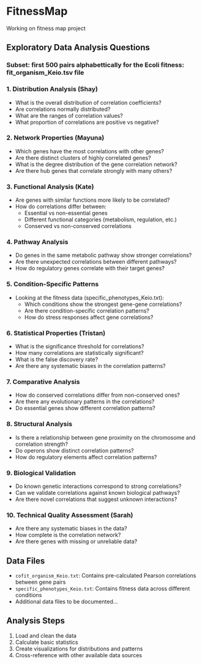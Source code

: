 # FitnessMap
Working on fitness map project
## Exploratory Data Analysis Questions

### Subset: first 500 pairs alphabettically for the Ecoli fitness: fit_organism_Keio.tsv file 

### 1. Distribution Analysis (Shay)
- What is the overall distribution of correlation coefficients? 
- Are correlations normally distributed?
- What are the ranges of correlation values?
- What proportion of correlations are positive vs negative?

### 2. Network Properties (Mayuna)
- Which genes have the most correlations with other genes?
- Are there distinct clusters of highly correlated genes?
- What is the degree distribution of the gene correlation network?
- Are there hub genes that correlate strongly with many others?

### 3. Functional Analysis (Kate)
- Are genes with similar functions more likely to be correlated?
- How do correlations differ between:
  * Essential vs non-essential genes
  * Different functional categories (metabolism, regulation, etc.)
  * Conserved vs non-conserved correlations

### 4. Pathway Analysis
- Do genes in the same metabolic pathway show stronger correlations?
- Are there unexpected correlations between different pathways?
- How do regulatory genes correlate with their target genes?

### 5. Condition-Specific Patterns
- Looking at the fitness data (specific_phenotypes_Keio.txt):
  * Which conditions show the strongest gene-gene correlations?
  * Are there condition-specific correlation patterns?
  * How do stress responses affect gene correlations?

### 6. Statistical Properties (Tristan)
- What is the significance threshold for correlations?
- How many correlations are statistically significant?
- What is the false discovery rate?
- Are there any systematic biases in the correlation patterns?

### 7. Comparative Analysis
- How do conserved correlations differ from non-conserved ones?
- Are there any evolutionary patterns in the correlations?
- Do essential genes show different correlation patterns?

### 8. Structural Analysis
- Is there a relationship between gene proximity on the chromosome and correlation strength?
- Do operons show distinct correlation patterns?
- How do regulatory elements affect correlation patterns?

### 9. Biological Validation
- Do known genetic interactions correspond to strong correlations?
- Can we validate correlations against known biological pathways?
- Are there novel correlations that suggest unknown interactions?

### 10. Technical Quality Assessment (Sarah)
- Are there any systematic biases in the data?
- How complete is the correlation network?
- Are there genes with missing or unreliable data?

## Data Files
- `cofit_organism_Keio.txt`: Contains pre-calculated Pearson correlations between gene pairs
- `specific_phenotypes_Keio.txt`: Contains fitness data across different conditions
- Additional data files to be documented...

## Analysis Steps
1. Load and clean the data
2. Calculate basic statistics
3. Create visualizations for distributions and patterns
4. Cross-reference with other available data sources
